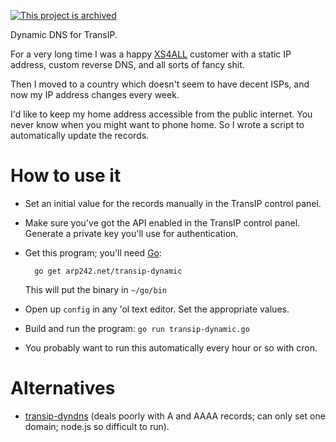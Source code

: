 [![This project is archived](https://img.shields.io/badge/Status-archived-red.svg)](https://arp242.net/status/archived)

Dynamic DNS for TransIP.

For a very long time I was a happy [XS4ALL](https://www.xs4all.nl/) customer
with a static IP address, custom reverse DNS, and all sorts of fancy shit.

Then I moved to a country which doesn't seem to have decent ISPs, and now my IP
address changes every week.

I'd like to keep my home address accessible from the public internet. You never
know when you might want to phone home. So I wrote a script to automatically
update the records.

How to use it
=============
- Set an initial value for the records manually in the TransIP control panel.

- Make sure you've got the API enabled in the TransIP control panel. Generate a
  private key you'll use for authentication.

- Get this program; you'll need [Go](https://golang.org/):

		go get arp242.net/transip-dynamic

  This will put the binary in `~/go/bin`

- Open up `config` in any 'ol text editor. Set the appropriate values.

- Build and run the program: `go run transip-dynamic.go`

- You probably want to run this automatically every hour or so with cron.

Alternatives
============
* [transip-dyndns](https://github.com/RolfKoenders/transip-dyndns) (deals poorly
  with A and AAAA records; can only set one domain; node.js so difficult to
  run).
